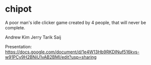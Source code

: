 # chipot
A poor man's idle clicker game created by 4 people, that will never be complete.

Andrew Kim
Jerry
Tarik
Saij 

Presentation: https://docs.google.com/document/d/1e4W13Hb9RKDINuf516kvs-w91PCy9H2BNiU1vAB2BMI/edit?usp=sharing

